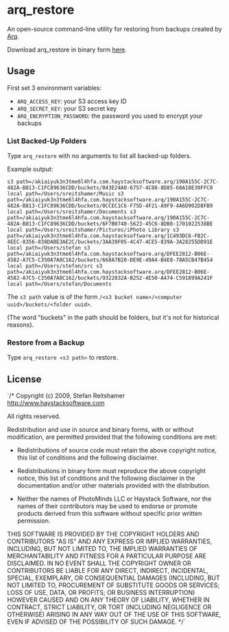 # arq_restore

An open-source command-line utility for restoring from backups created by [Arq](http://www.haystacksoftware.com/arq/).

Download arq_restore in binary form [here](http://sreitshamer.github.com/arq_restore/).


## Usage

First set 3 environment variables:

- `ARQ_ACCESS_KEY`: your S3 access key ID
- `ARQ_SECRET_KEY`: your S3 secret key
- `ARQ_ENCRYPTION_PASSWORD`: the password you used to encrypt your backups


### List Backed-Up Folders

Type `arq_restore` with no arguments to list all backed-up folders.

Example output:

`s3 path=/akiaiyuk3n3tme6l4hfa.com.haystacksoftware.arq/190A155C-2C7C-482A-B813-C1FC89636CDD/buckets/043E24A0-6757-4C88-8D85-68A18E30FFC0   local path=/Users/sreitshamer/Music
s3 path=/akiaiyuk3n3tme6l4hfa.com.haystacksoftware.arq/190A155C-2C7C-482A-B813-C1FC89636CDD/buckets/0CCEC1C6-F75D-4F21-A9F9-4A6D902D8FB9    local path=/Users/sreitshamer/Documents
s3 path=/akiaiyuk3n3tme6l4hfa.com.haystacksoftware.arq/190A155C-2C7C-482A-B813-C1FC89636CDD/buckets/6F7B0740-5623-45C6-8DB8-1701022538BE    local path=/Users/sreitshamer/Pictures/iPhoto Library
s3 path=/akiaiyuk3n3tme6l4hfa.com.haystacksoftware.arq/1C493DC6-FB2C-4EEC-8356-838DABE3AE2C/buckets/3AA39F05-4C47-4CE5-839A-3A28255DD91E    local path=/Users/stefan
s3 path=/akiaiyuk3n3tme6l4hfa.com.haystacksoftware.arq/DFEE2812-B06E-4582-A7C5-C350A7A8C162/buckets/668A7B20-DE9E-49A4-B4E8-78A5CB47B454    local path=/Users/stefan/src
s3 path=/akiaiyuk3n3tme6l4hfa.com.haystacksoftware.arq/DFEE2812-B06E-4582-A7C5-C350A7A8C162/buckets/9322032A-B252-4E50-A474-C591899A241F    local path=/Users/stefan/Documents
`

The `s3 path` value is of the form `/<s3 bucket name>/<computer uuid>/buckets/<folder uuid>`.

(The word "buckets" in the path should be folders, but it's not for historical reasons).


### Restore from a Backup

Type `arq_restore <s3 path>` to restore.


## License

`/*
 Copyright (c) 2009, Stefan Reitshamer http://www.haystacksoftware.com
 
 All rights reserved.
 
 Redistribution and use in source and binary forms, with or without
 modification, are permitted provided that the following conditions are met:
 
 * Redistributions of source code must retain the above copyright
 notice, this list of conditions and the following disclaimer.
 
 * Redistributions in binary form must reproduce the above copyright
 notice, this list of conditions and the following disclaimer in the
 documentation and/or other materials provided with the distribution.
 
 * Neither the names of PhotoMinds LLC or Haystack Software, nor the names of 
 their contributors may be used to endorse or promote products derived from
 this software without specific prior written permission.
 
 THIS SOFTWARE IS PROVIDED BY THE COPYRIGHT HOLDERS AND CONTRIBUTORS
 "AS IS" AND ANY EXPRESS OR IMPLIED WARRANTIES, INCLUDING, BUT NOT
 LIMITED TO, THE IMPLIED WARRANTIES OF MERCHANTABILITY AND FITNESS FOR
 A PARTICULAR PURPOSE ARE DISCLAIMED. IN NO EVENT SHALL THE COPYRIGHT
 OWNER OR CONTRIBUTORS BE LIABLE FOR ANY DIRECT, INDIRECT, INCIDENTAL,
 SPECIAL, EXEMPLARY, OR CONSEQUENTIAL DAMAGES (INCLUDING, BUT NOT LIMITED
 TO, PROCUREMENT OF SUBSTITUTE GOODS OR SERVICES; LOSS OF USE, DATA, OR
 PROFITS; OR BUSINESS INTERRUPTION) HOWEVER CAUSED AND ON ANY THEORY OF
 LIABILITY, WHETHER IN CONTRACT, STRICT LIABILITY, OR TORT (INCLUDING
 NEGLIGENCE OR OTHERWISE) ARISING IN ANY WAY OUT OF THE USE OF THIS
 SOFTWARE, EVEN IF ADVISED OF THE POSSIBILITY OF SUCH DAMAGE.
 */`

